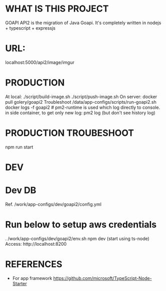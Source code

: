 # WHAT IS THIS PROJECT
GOAPI API2 is the migration of Java Goapi.
It's completely written in nodejs + typescript + expressjs

# URL:
localhost:5000/api2/image/imgur

# PRODUCTION
At local:
./script/build-image.sh
./script/push-image.sh
On server:
docker pull golery/goapi2
Troubleshoot
/data/app-configs/scripts/run-goapi2.sh
docker logs -f goapi2  # pm2-runtime is used which log directly to console.
in side container, to get only new log: pm2 log (but don't see history log)

# PRODUCTION TROUBESHOOT
npm run start

# DEV
# Dev DB
Ref. /work/app-configs/dev/goapi2/config.yml

# Run below to setup aws credentials
. /work/app-configs/dev/goapi2/env.sh
npm dev  (start using ts-node)
Access: http://localhost:8200

# REFERENCES
- For app framework https://github.com/microsoft/TypeScript-Node-Starter